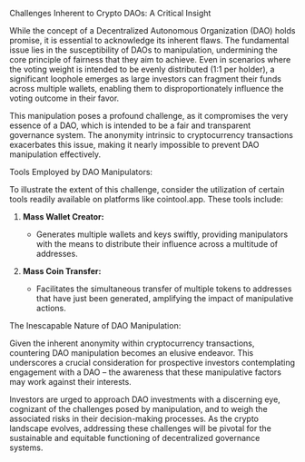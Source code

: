 Challenges Inherent to Crypto DAOs: A Critical Insight

While the concept of a Decentralized Autonomous Organization (DAO) holds promise, it is essential to acknowledge its inherent flaws. The fundamental issue lies in the susceptibility of DAOs to manipulation, undermining the core principle of fairness that they aim to achieve. Even in scenarios where the voting weight is intended to be evenly distributed (1:1 per holder), a significant loophole emerges as large investors can fragment their funds across multiple wallets, enabling them to disproportionately influence the voting outcome in their favor.

This manipulation poses a profound challenge, as it compromises the very essence of a DAO, which is intended to be a fair and transparent governance system. The anonymity intrinsic to cryptocurrency transactions exacerbates this issue, making it nearly impossible to prevent DAO manipulation effectively.

Tools Employed by DAO Manipulators:

To illustrate the extent of this challenge, consider the utilization of certain tools readily available on platforms like cointool.app. These tools include:

1.  **Mass Wallet Creator:**
    
    -   Generates multiple wallets and keys swiftly, providing manipulators with the means to distribute their influence across a multitude of addresses.
2.  **Mass Coin Transfer:**
    
    -   Facilitates the simultaneous transfer of multiple tokens to addresses that have just been generated, amplifying the impact of manipulative actions.

The Inescapable Nature of DAO Manipulation:

Given the inherent anonymity within cryptocurrency transactions, countering DAO manipulation becomes an elusive endeavor. This underscores a crucial consideration for prospective investors contemplating engagement with a DAO – the awareness that these manipulative factors may work against their interests.

Investors are urged to approach DAO investments with a discerning eye, cognizant of the challenges posed by manipulation, and to weigh the associated risks in their decision-making processes. As the crypto landscape evolves, addressing these challenges will be pivotal for the sustainable and equitable functioning of decentralized governance systems.
